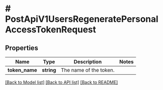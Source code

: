 # # PostApiV1UsersRegeneratePersonalAccessTokenRequest

## Properties

Name | Type | Description | Notes
------------ | ------------- | ------------- | -------------
**token_name** | **string** | The name of the token. |

[[Back to Model list]](../../README.md#models) [[Back to API list]](../../README.md#endpoints) [[Back to README]](../../README.md)
